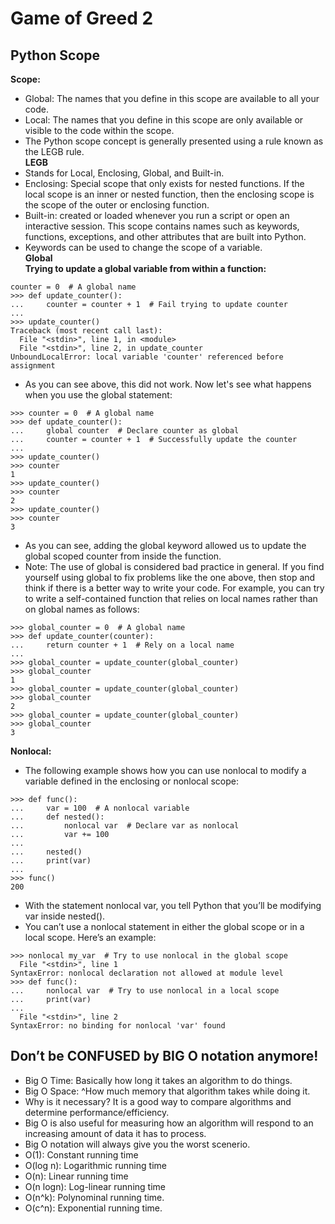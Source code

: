 # Game of Greed 2

## Python Scope  
**Scope:**  
- Global: The names that you define in this scope are available to all your code.
- Local: The names that you define in this scope are only available or visible to the code within the scope.
- The Python scope concept is generally presented using a rule known as the LEGB rule.  
**LEGB**  
- Stands for Local, Enclosing, Global, and Built-in. 
- Enclosing: Special scope that only exists for nested functions. If the local scope is an inner or nested function, then the enclosing scope is the scope of the outer or enclosing function.
- Built-in: created or loaded whenever you run a script or open an interactive session. This scope contains names such as keywords, functions, exceptions, and other attributes that are built into Python.
- Keywords can be used to change the scope of a variable.  
**Global**  
**Trying to update a global variable from within a function:**  
```
counter = 0  # A global name
>>> def update_counter():
...     counter = counter + 1  # Fail trying to update counter
...
>>> update_counter()
Traceback (most recent call last):
  File "<stdin>", line 1, in <module>
  File "<stdin>", line 2, in update_counter
UnboundLocalError: local variable 'counter' referenced before assignment
```
- As you can see above, this did not work. Now let's see what happens when you use the global statement:
```
>>> counter = 0  # A global name
>>> def update_counter():
...     global counter  # Declare counter as global
...     counter = counter + 1  # Successfully update the counter
...
>>> update_counter()
>>> counter
1
>>> update_counter()
>>> counter
2
>>> update_counter()
>>> counter
3
```
- As you can see, adding the global keyword allowed us to update the global scoped counter from inside the function. 
- Note: The use of global is considered bad practice in general. If you find yourself using global to fix problems like the one above, then stop and think if there is a better way to write your code. For example, you can try to write a self-contained function that relies on local names rather than on global names as follows:
```
>>> global_counter = 0  # A global name
>>> def update_counter(counter):
...     return counter + 1  # Rely on a local name
...
>>> global_counter = update_counter(global_counter)
>>> global_counter
1
>>> global_counter = update_counter(global_counter)
>>> global_counter
2
>>> global_counter = update_counter(global_counter)
>>> global_counter
3
```

**Nonlocal:**  
- The following example shows how you can use nonlocal to modify a variable defined in the enclosing or nonlocal scope:
```
>>> def func():
...     var = 100  # A nonlocal variable
...     def nested():
...         nonlocal var  # Declare var as nonlocal
...         var += 100
...
...     nested()
...     print(var)
...
>>> func()
200
```
- With the statement nonlocal var, you tell Python that you’ll be modifying var inside nested().
- You can’t use a nonlocal statement in either the global scope or in a local scope. Here’s an example:
```
>>> nonlocal my_var  # Try to use nonlocal in the global scope
  File "<stdin>", line 1
SyntaxError: nonlocal declaration not allowed at module level
>>> def func():
...     nonlocal var  # Try to use nonlocal in a local scope
...     print(var)
...
  File "<stdin>", line 2
SyntaxError: no binding for nonlocal 'var' found
```

## Don’t be CONFUSED by BIG O notation anymore!
- Big O Time: Basically how long it takes an algorithm to do things. 
- Big O Space: ^How much memory that algorithm takes while doing it.
- Why is it necessary? It is a good way to compare algorithms and determine performance/efficiency. 
- Big O is also useful for measuring how an algorithm will respond to an increasing amount of data it has to process. 
- Big O notation will always give you the worst scenerio. 
- O(1): Constant running time
- O(log n): Logarithmic running time 
- O(n): Linear running time 
- O(n logn): Log-linear running time
- O(n^k): Polynominal running time. 
- O(c^n): Exponential running time.
